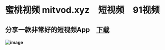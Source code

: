 # 蜜桃视频 mitvod.xyz　短视频　91视频

## 分享一款非常好的短视频App　[下载](https://cn2dl.xiaoquanapp.com/蜜桃TV1001.apk)

#### ![image]([https://github.com/xhsbook/mitshare/httpsmitvod.xyzshareTraceId=5103.png](https://github.com/xhsbook/mitvodshare/blob/main/httpsmitvod.xyzshareTraceId%3D5103.png)?raw=true)
